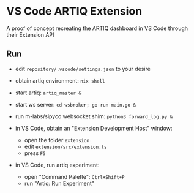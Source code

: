 # VS Code ARTIQ Extension

A proof of concept recreating the ARTIQ dashboard in VS Code through their Extension API

## Run

- edit `repository/.vscode/settings.json` to your desire

- obtain artiq environment: `nix shell`
- start artiq: `artiq_master &`

- start ws server: `cd wsbroker; go run main.go &`
- run m-labs/sipyco websocket shim: `python3 forward_log.py &`

- in VS Code, obtain an "Extension Development Host" window:
    - open the folder `extension`
    - edit `extension/src/extension.ts`
    - press `F5`

- in VS Code, run artiq experiment:
    - open "Command Palette": `Ctrl+Shift+P`
    - run "Artiq: Run Experiment"
